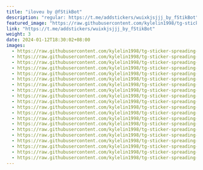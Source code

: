 ```yaml
---
title: "iloveu by @fStikBot"
description: "regular: https://t.me/addstickers/wuixkjsjjj_by_fStikBot"
featured_image: "https://raw.githubusercontent.com/kylelin1998/tg-sticker-spreading-worldwide-images/main/img/57bcf866-5c82-47bd-a917-38d657afaaeb.jpg"
link: "https://t.me/addstickers/wuixkjsjjj_by_fStikBot"
weight: 3
date: 2024-01-12T18:30:02+08:00
images:
  - https://raw.githubusercontent.com/kylelin1998/tg-sticker-spreading-worldwide-images/main/img/57bcf866-5c82-47bd-a917-38d657afaaeb.jpg
  - https://raw.githubusercontent.com/kylelin1998/tg-sticker-spreading-worldwide-images/main/img/9edded32-18e2-4cbf-a47d-49c9b28361d0.jpg
  - https://raw.githubusercontent.com/kylelin1998/tg-sticker-spreading-worldwide-images/main/img/e5ce1db6-de0f-4eab-9d2f-5d459e6e885d.jpg
  - https://raw.githubusercontent.com/kylelin1998/tg-sticker-spreading-worldwide-images/main/img/197c5a6f-85d0-4223-80cf-873ea04c8dc3.jpg
  - https://raw.githubusercontent.com/kylelin1998/tg-sticker-spreading-worldwide-images/main/img/0b07476a-51a9-4faf-86f1-a6ea8ff2413c.jpg
  - https://raw.githubusercontent.com/kylelin1998/tg-sticker-spreading-worldwide-images/main/img/f90db8a4-a5c7-4324-99f5-46dd1025ac72.jpg
  - https://raw.githubusercontent.com/kylelin1998/tg-sticker-spreading-worldwide-images/main/img/66899524-0749-484c-a68d-2714047ad174.jpg
  - https://raw.githubusercontent.com/kylelin1998/tg-sticker-spreading-worldwide-images/main/img/43b2354a-945c-4e88-a61d-d19b6a8a2009.jpg
  - https://raw.githubusercontent.com/kylelin1998/tg-sticker-spreading-worldwide-images/main/img/3c4efe44-fc9b-4f04-8d75-72c99c0e9d60.jpg
  - https://raw.githubusercontent.com/kylelin1998/tg-sticker-spreading-worldwide-images/main/img/776f7e5a-64f5-46e4-8ce1-2403dce09920.jpg
  - https://raw.githubusercontent.com/kylelin1998/tg-sticker-spreading-worldwide-images/main/img/69edae78-3bca-4c03-8890-f7d8e7fdeeec.jpg
  - https://raw.githubusercontent.com/kylelin1998/tg-sticker-spreading-worldwide-images/main/img/9a13f40a-850f-40d5-80ff-4b44e8cf4ff6.jpg
  - https://raw.githubusercontent.com/kylelin1998/tg-sticker-spreading-worldwide-images/main/img/d66ca846-8cbd-4dc1-b637-e69283593ac9.jpg
  - https://raw.githubusercontent.com/kylelin1998/tg-sticker-spreading-worldwide-images/main/img/81a0a51e-7d2e-492c-b231-f87b6dcafc32.jpg
  - https://raw.githubusercontent.com/kylelin1998/tg-sticker-spreading-worldwide-images/main/img/a4dc1621-10b6-4b17-8431-174bfa7d9e17.jpg
  - https://raw.githubusercontent.com/kylelin1998/tg-sticker-spreading-worldwide-images/main/img/512d9d2c-b05b-4438-95cd-755d01e1e691.jpg
  - https://raw.githubusercontent.com/kylelin1998/tg-sticker-spreading-worldwide-images/main/img/1964fabd-6c20-4c32-8b81-2965a3b7687f.jpg
  - https://raw.githubusercontent.com/kylelin1998/tg-sticker-spreading-worldwide-images/main/img/59c02365-b932-46ec-896e-2e84a1995820.jpg
  - https://raw.githubusercontent.com/kylelin1998/tg-sticker-spreading-worldwide-images/main/img/f05fdfdd-562d-41b9-bbbd-cfbe8f8f4d3e.jpg
  - https://raw.githubusercontent.com/kylelin1998/tg-sticker-spreading-worldwide-images/main/img/f76e28e2-8aa9-46b3-bb2e-3fd3f8cb8590.jpg
---
```

